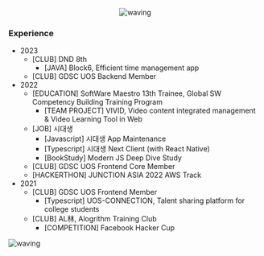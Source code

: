 <div width="100%" align="center">
  
  ![waving](https://capsule-render.vercel.app/api?type=waving&height=200&text=Pasly&fontAlign=80&fontAlignY=40&color=gradient)
  
</div>

### Experience

- 2023  
  - [CLUB] DND 8th
    - [JAVA] Block6, Efficient time management app
  - [CLUB] GDSC UOS Backend Member 
- 2022
  - [EDUCATION] SoftWare Maestro 13th Trainee, Global SW Competency Building Training Program 
    - [TEAM PROJECT] VIVID, Video content integrated management & Video Learning Tool in Web
  - [JOB] 시대생
    - [Javascript] 시대생 App Maintenance
    - [Typescript] 시대생 Next Client (with React Native)
    - [BookStudy] Modern JS Deep Dive Study
  - [CLUB] GDSC UOS Frontend Core Member
  - [HACKERTHON] JUNCTION ASIA 2022 AWS Track
- 2021
  - [CLUB] GDSC UOS Frontend Member
    - [Typescript] UOS-CONNECTION, Talent sharing platform for college students
  - [CLUB] AL林, Alogrithm Training Club
    - [COMPETITION] Facebook Hacker Cup
  
  
![waving](https://capsule-render.vercel.app/api?type=waving&height=200&color=gradient&section=footer&rotate=360)

</div>
